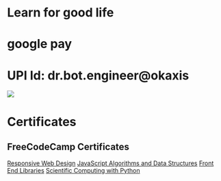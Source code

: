 # Learn for good life

# google pay

# UPI Id: dr.bot.engineer@okaxis


![](https://github.com/engineer-ece/Home/blob/master/images/logo/gk_qr.jpeg)


# Certificates

## FreeCodeCamp Certificates

[Responsive Web Design](https://www.freecodecamp.org/certification/gobalkrishnan-v/responsive-web-design)
[JavaScript Algorithms and Data Structures](https://www.freecodecamp.org/certification/gobalkrishnan-v/javascript-algorithms-and-data-structures)
[Front End Libraries](https://www.freecodecamp.org/certification/gobalkrishnan-v/front-end-libraries)
[Scientific Computing with Python](https://www.freecodecamp.org/certification/gobalkrishnan-v/scientific-computing-with-python-v7)


